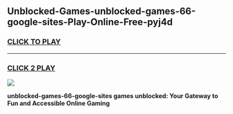 
## Unblocked-Games-unblocked-games-66-google-sites-Play-Online-Free-pyj4d
<h3>
<a href="https://premium76.site?title=unblocked-games-66-google-sites&ref=26A">CLICK TO PLAY</a></h3>
<hr>

<h3>
<a href="https://premium76.site?title=unblocked-games-66-google-sites&ref=26A">CLICK 2 PLAY</a>
  
</h3>

<a href="https://premium76.site?title=unblocked-games-66-google-sites&ref=26A"><img src="https://clearcache.store/games.png"></a>


**unblocked-games-66-google-sites games unblocked: Your Gateway to Fun and Accessible Online Gaming**
